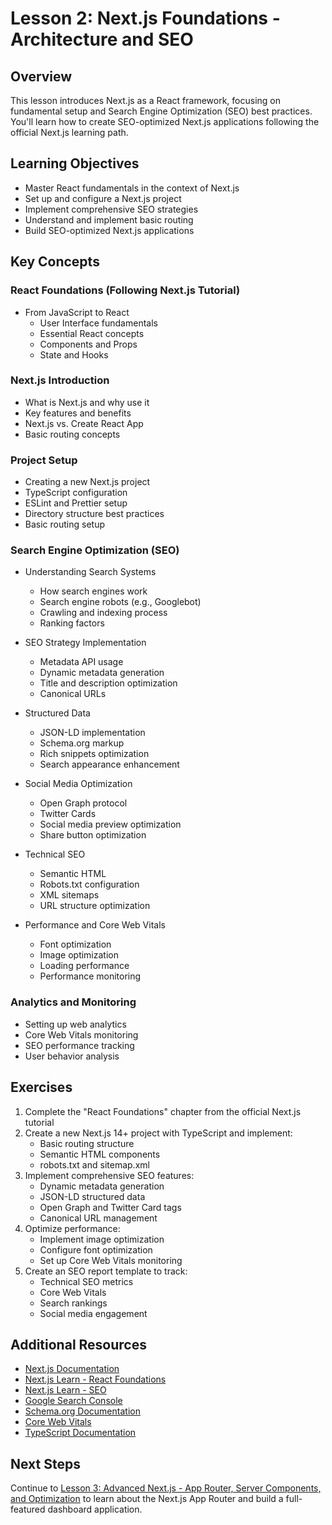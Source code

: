 # Lesson 2: Next.js Foundations - Architecture and SEO

## Overview

This lesson introduces Next.js as a React framework, focusing on fundamental setup and Search Engine Optimization (SEO) best practices. You'll learn how to create SEO-optimized Next.js applications following the official Next.js learning path.

## Learning Objectives

- Master React fundamentals in the context of Next.js
- Set up and configure a Next.js project
- Implement comprehensive SEO strategies
- Understand and implement basic routing
- Build SEO-optimized Next.js applications

## Key Concepts

### React Foundations (Following Next.js Tutorial)

- From JavaScript to React
  - User Interface fundamentals
  - Essential React concepts
  - Components and Props
  - State and Hooks

### Next.js Introduction

- What is Next.js and why use it
- Key features and benefits
- Next.js vs. Create React App
- Basic routing concepts

### Project Setup

- Creating a new Next.js project
- TypeScript configuration
- ESLint and Prettier setup
- Directory structure best practices
- Basic routing setup

### Search Engine Optimization (SEO)

- Understanding Search Systems

  - How search engines work
  - Search engine robots (e.g., Googlebot)
  - Crawling and indexing process
  - Ranking factors

- SEO Strategy Implementation
  - Metadata API usage
  - Dynamic metadata generation
  - Title and description optimization
  - Canonical URLs
- Structured Data

  - JSON-LD implementation
  - Schema.org markup
  - Rich snippets optimization
  - Search appearance enhancement

- Social Media Optimization

  - Open Graph protocol
  - Twitter Cards
  - Social media preview optimization
  - Share button optimization

- Technical SEO

  - Semantic HTML
  - Robots.txt configuration
  - XML sitemaps
  - URL structure optimization

- Performance and Core Web Vitals
  - Font optimization
  - Image optimization
  - Loading performance
  - Performance monitoring

### Analytics and Monitoring

- Setting up web analytics
- Core Web Vitals monitoring
- SEO performance tracking
- User behavior analysis

## Exercises

1. Complete the "React Foundations" chapter from the official Next.js tutorial
2. Create a new Next.js 14+ project with TypeScript and implement:
   - Basic routing structure
   - Semantic HTML components
   - robots.txt and sitemap.xml
3. Implement comprehensive SEO features:
   - Dynamic metadata generation
   - JSON-LD structured data
   - Open Graph and Twitter Card tags
   - Canonical URL management
4. Optimize performance:
   - Implement image optimization
   - Configure font optimization
   - Set up Core Web Vitals monitoring
5. Create an SEO report template to track:
   - Technical SEO metrics
   - Core Web Vitals
   - Search rankings
   - Social media engagement

## Additional Resources

- [Next.js Documentation](https://nextjs.org/docs)
- [Next.js Learn - React Foundations](https://nextjs.org/learn/react-foundations)
- [Next.js Learn - SEO](https://nextjs.org/learn/seo)
- [Google Search Console](https://search.google.com/search-console)
- [Schema.org Documentation](https://schema.org/)
- [Core Web Vitals](https://web.dev/vitals/)
- [TypeScript Documentation](https://www.typescriptlang.org/docs/)

## Next Steps

Continue to [Lesson 3: Advanced Next.js - App Router, Server Components, and Optimization](./lesson-3-nextjs-full.md) to learn about the Next.js App Router and build a full-featured dashboard application.
